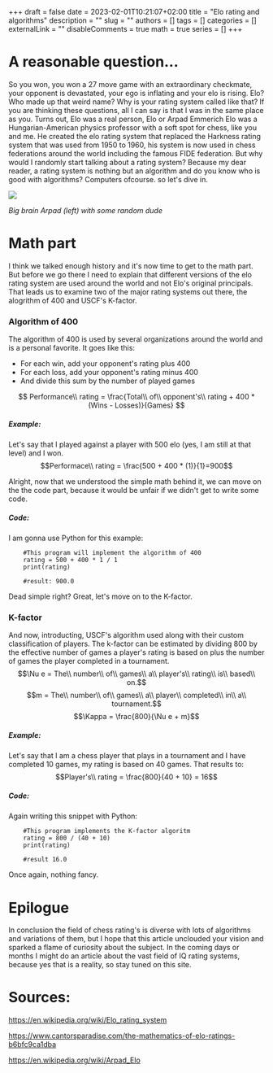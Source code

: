 +++ 
draft = false 
date = 2023-02-01T10:21:07+02:00
title = "Elo rating and algorithms"
description = ""
slug = ""
authors = []
tags = []
categories = []
externalLink = ""
disableComments = true
math = true
series = []
+++
# A reasonable question... 
So you won, you won a 27 move game with an extraordinary checkmate, your opponent is devastated, your ego is inflating and your elo is rising. Elo? Who made up that weird name? Why is your rating system called like that? If you are thinking these questions, all I can say is that I was in the same place as you. Turns out, Elo was a real person, Elo or Arpad Emmerich Elo was a Hungarian-American physics professor with a soft spot for chess, like you and me. He created the elo rating system that replaced the Harkness rating system that was used from 1950 to 1960, his system is now used in chess federations around the world including the famous FIDE federation. But why would I randomly start talking about a rating system? Because my dear reader, a rating system is nothing but an algorithm and do you know who is good with algorithms? Computers ofcourse. so let's dive in. 


![](/images/elo.jpg)

*Big brain Arpad (left) with some random dude*

# Math part 
I think we talked enough history and it's now time to get to the math part. But before we go there I need to explain that different versions of the elo rating system are used around the world and not Elo's original principals. That leads us to examine two of the major rating systems out there, the  alogrithm of 400 and USCF's K-factor. 
### Algorithm of 400
The algorithm of 400 is used by several organizations around the world and is a personal favorite. It goes like this: 
- For each win, add your opponent's rating plus 400
- For each loss, add your opponent's rating minus 400
- And divide this sum by the number of played games

$$ Performance\\ rating  = \frac{Total\\ of\\ opponent's\\ rating + 400 * (Wins - Losses)}{Games} $$

##### Example: 
Let's say that I played against a player with 500 elo (yes, I am still at that level) and I won. 
$$Performace\\ rating = \frac{500 + 400 * (1)}{1}=900$$

Alright, now that we understood the simple math behind it, we can move on the the code part, because it would be unfair if we didn't get to write some code. 

##### Code: 
I am gonna use Python for this example: 

```
    #This program will implement the algorithm of 400
    rating = 500 + 400 * 1 / 1 
    print(rating)

    #result: 900.0
```
Dead simple right? Great, let's move on to the K-factor. 

### K-factor 
And now, introducting, USCF's algorithm used along with their custom classification of players. The k-factor can be estimated by dividing 800 by the effective number of games a player's rating is based on plus the number of games the player completed in a tournament. 
$$\Nu e = The\\ number\\ of\\ games\\ a\\ player's\\ rating\\ is\\ based\\ on.$$
$$m = The\\ number\\ of\\ games\\ a\\ player\\ completed\\ in\\ a\\ tournament.$$
$$\Kappa = \frac{800}{\Nu e + m}$$

##### Example: 
Let's say that I am a chess player that plays in a tournament and I have completed 10 games, my rating is based on 40 games. That results to: 
$$Player's\\ rating = \frac{800}{40 + 10} = 16$$

##### Code: 
Again writing this snippet with Python: 
```
    #This program implements the K-factor algoritm 
    rating = 800 / (40 + 10)
    print(rating)

    #result 16.0
```
Once again, nothing fancy. 

# Epilogue 
In conclusion the field of chess rating's is diverse with lots of algorithms and variations of them, but I hope that this article unclouded your vision and sparked a flame of curiosity about the subject. In the coming days or months I might do an article about the vast field of IQ rating systems, because yes that is a reality, so stay tuned on this site.

# Sources: 
https://en.wikipedia.org/wiki/Elo_rating_system

https://www.cantorsparadise.com/the-mathematics-of-elo-ratings-b6bfc9ca1dba

https://en.wikipedia.org/wiki/Arpad_Elo


